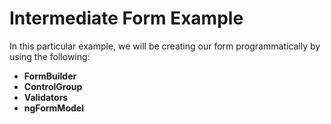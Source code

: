 # Intermediate Form Example

In this particular example, we will be creating our form programmatically by using the following:

* **FormBuilder**
* **ControlGroup**
* **Validators**
* **ngFormModel**

  